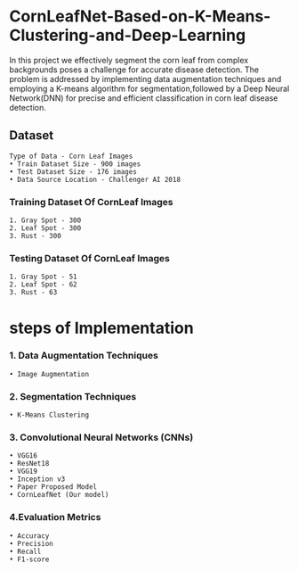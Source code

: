 # CornLeafNet-Based-on-K-Means-Clustering-and-Deep-Learning
In this project we effectively segment the corn leaf from complex backgrounds poses a challenge for accurate disease detection.
The problem is addressed by implementing data augmentation techniques and employing a K-means algorithm for segmentation,followed by a Deep Neural Network(DNN) for precise and efficient classification in corn leaf disease detection.

## Dataset
    Type of Data - Corn Leaf Images
    • Train Dataset Size - 900 images
    • Test Dataset Size - 176 images
    • Data Source Location - Challenger AI 2018

### Training Dataset Of CornLeaf Images
    1. Gray Spot - 300
    2. Leaf Spot - 300
    3. Rust - 300

### Testing Dataset Of CornLeaf Images
    1. Gray Spot - 51
    2. Leaf Spot - 62
    3. Rust - 63

# steps of Implementation
### 1. Data Augmentation Techniques
    • Image Augmentation
### 2. Segmentation Techniques
    • K-Means Clustering 
### 3. Convolutional Neural Networks (CNNs)
    • VGG16 
    • ResNet18 
    • VGG19 
    • Inception v3 
    • Paper Proposed Model 
    • CornLeafNet (Our model)
### 4.Evaluation Metrics
    • Accuracy
    • Precision
    • Recall
    • F1-score





